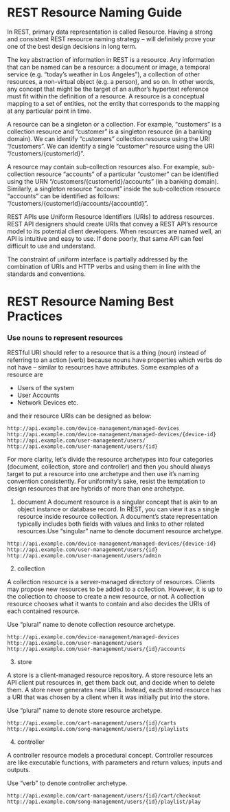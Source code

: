 # REST Resource Naming Guide
In REST, primary data representation is called Resource.  Having a strong and consistent REST resource naming strategy – will definitely prove your one of the best design decisions in long term.

The key abstraction of information in REST is a resource. Any information that can be named can be a resource: a document or image, a temporal service (e.g. “today’s weather in Los Angeles”), a collection of other resources, a non-virtual object (e.g. a person), and so on. In other words, any concept that might be the target of an author’s hypertext reference must fit within the definition of a resource. A resource is a conceptual mapping to a set of entities, not the entity that corresponds to the mapping at any particular point in time.

A resource can be a singleton or a collection. For example, “customers” is a collection resource and “customer” is a singleton resource (in a banking domain). We can identify “customers” collection resource using the URI “/customers”. We can identify a single “customer” resource using the URI “/customers/{customerId}”.

A resource may contain sub-collection resources also. For example, sub-collection resource “accounts” of a particular “customer” can be identified using the URN “/customers/{customerId}/accounts” (in a banking domain). Similarly, a singleton resource “account” inside the sub-collection resource “accounts” can be identified as follows: “/customers/{customerId}/accounts/{accountId}”.

REST APIs use Uniform Resource Identifiers (URIs) to address resources. REST API designers should create URIs that convey a REST API’s resource model to its potential client developers. When resources are named well, an API is intuitive and easy to use. If done poorly, that same API can feel difficult to use and understand.

The constraint of uniform interface is partially addressed by the combination of URIs and HTTP verbs and using them in line with the standards and conventions.

# REST Resource Naming Best Practices

### Use nouns to represent resources

RESTful URI should refer to a resource that is a thing (noun) instead of referring to an action (verb) because nouns have properties which verbs do not have – similar to resources have attributes. Some examples of a resource are

- Users of the system
- User Accounts
- Network Devices etc.

and their resource URIs can be designed as below:

```
http://api.example.com/device-management/managed-devices 
http://api.example.com/device-management/managed-devices/{device-id} 
http://api.example.com/user-management/users/
http://api.example.com/user-management/users/{id}
```

For more clarity, let’s divide the resource archetypes into four categories (document, collection, store and controller) and then you should always target to put a resource into one archetype and then use it’s naming convention consistently. For uniformity’s sake, resist the temptation to design resources that are hybrids of more than one archetype.

1. document
A document resource is a singular concept that is akin to an object instance or database record. In REST, you can view it as a single resource inside resource collection. A document’s state representation typically includes both fields with values and links to other related resources.Use “singular” name to denote document resource archetype.

```
http://api.example.com/device-management/managed-devices/{device-id}
http://api.example.com/user-management/users/{id}
http://api.example.com/user-management/users/admin
```

2. collection 

A collection resource is a server-managed directory of resources. Clients may propose new resources to be added to a collection. However, it is up to the collection to choose to create a new resource, or not. A collection resource chooses what it wants to contain and also decides the URIs of each contained resource.

Use “plural” name to denote collection resource archetype.
```
http://api.example.com/device-management/managed-devices
http://api.example.com/user-management/users
http://api.example.com/user-management/users/{id}/accounts
```

3. store

A store is a client-managed resource repository. A store resource lets an API client put resources in, get them back out, and decide when to delete them. A store never generates new URIs. Instead, each stored resource has a URI that was chosen by a client when it was initially put into the store.

Use “plural” name to denote store resource archetype.
```
http://api.example.com/cart-management/users/{id}/carts
http://api.example.com/song-management/users/{id}/playlists
```

4. controller

A controller resource models a procedural concept. Controller resources are like executable functions, with parameters and return values; inputs and outputs.

Use “verb” to denote controller archetype.

```
http://api.example.com/cart-management/users/{id}/cart/checkout
http://api.example.com/song-management/users/{id}/playlist/play
```

